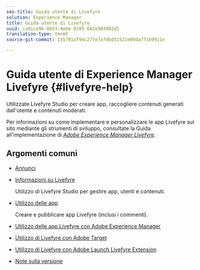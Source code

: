 ```yaml
---
seo-title: Guida utente di Livefyre
solution: Experience Manager
title: Guida utente di Livefyre
uuid: codice9b-88d3-4e6e-9105-662e984002d5
translation-type: tm+mt
source-git-commit: 155791af94c277e7afdbd51521e00da77169911e

---
```



# Guida utente di Experience Manager Livefyre {#livefyre-help}

Utilizzate Livefyre Studio per creare app, raccogliere contenuti generati dall'utente e contenuti moderati.

Per informazioni su come implementare e personalizzare le app Livefyre sul sito mediante gli strumenti di sviluppo, consultate la Guida all'implementazione di [*Adobe Experience Manager Livefyre*](/help/implementation/home.md).

## Argomenti comuni

* [Annunci](c-anouncements.md#c_anouncements)

* [Informazioni su Livefyre](c-product.md#c_product)

   Utilizzo di Livefyre Studio per gestire app, utenti e contenuti.

* [Utilizzo delle app](c-about-apps/c-about-apps.md#c_about_apps)

   Creare e pubblicare app Livefyre (inclusi i commenti).

* [Utilizzo delle app Livefyre con Adobe Experience Manager](https://helpx.adobe.com/experience-manager/6-4/sites/administering/using/livefyre.html)


* [Utilizzo di Livefyre con Adobe Target](/help/using/c-library/livefyre-target.md)

* [Utilizzo di Livefyre con Adobe Launch Livefyre Extension](https://docs.adobelaunch.com/extension-reference/web/adobe-livefyre-extension)

* [Note sulla versione](c-rn/c-rn.md#c_rn)

